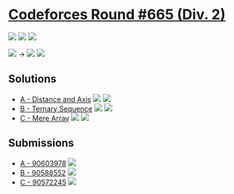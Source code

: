 # [Codeforces Round #665 (Div. 2)](https://codeforces.com/contest/1401)

![](https://img.shields.io/badge/Participation-4-blueviolet)
![](https://img.shields.io/badge/Rank-4974-orange)
![](https://img.shields.io/badge/Points-2132-blue)

![](https://img.shields.io/badge/Pupil-1240-lightgreen) →
![](https://img.shields.io/badge/Pupil-1345-lightgreen)
![](https://img.shields.io/badge/-%2B105-green)

## Solutions
* [A - Distance and Axis](https://codeforces.com/contest/1401/problem/A)
![](https://img.shields.io/badge/Time-00%3A40-yellowgreen)
![](https://img.shields.io/badge/Points-420%2F500-blue)
* [B - Ternary Sequence](https://codeforces.com/contest/1401/problem/B)
![](https://img.shields.io/badge/Time-01%3A02-yellowgreen)
![](https://img.shields.io/badge/Points-752%2F1000-blue)
* [C - Mere Array](https://codeforces.com/contest/1401/problem/C)
![](https://img.shields.io/badge/Time-01%3A30-yellowgreen)
![](https://img.shields.io/badge/Points-960%2F1500-blue)

## Submissions
* [A - 90603978](https://codeforces.com/contest/1401/submission/90603978)
![](https://img.shields.io/badge/-Accepted-brightgreen)
* [B - 90588552](https://codeforces.com/contest/1401/submission/90588552)
![](https://img.shields.io/badge/-Accepted-brightgreen)
* [C - 90572245](https://codeforces.com/contest/1401/submission/90572245)
![](https://img.shields.io/badge/-Accepted-brightgreen)
